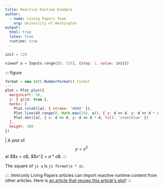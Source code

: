```yaml
---
title: Reactive Runtime Example
author:
  - name: Living Papers Team
    org: University of Washington
output:
  html: true
  latex: true
  runtime: true
---
```


``` js { hide=true }
init = 128
```

``` js { hide=static }
viewof a = Inputs.range([0, 255], {step: 1, value: init})
```

::: figure
``` js
format = new Intl.NumberFormat().format
---
plot = Plot.plot({
  marginLeft: 50,
  y: { grid: true },
  marks: [
    Plot.ruleX([a], { stroke: '#888' }),
    Plot.line(d3.range(0, Math.max(256, a)), { x: d => d, y: d => d * d, stroke: 'steelblue', strokeWidth: 2 }),
    Plot.dot([a], { x: d => d, y: d => d * d, fill: 'steelblue' })
  ],
  height: 300
})
```
| A plot of $$y = x^2$$ at $$x = ${a}$$, $$x^2 = ${a * a}$$.
:::

The square of `js a` is `js format(a * a)`.

::: .html:only
Living Papers articles can import reactive runtime content from other articles.
Here is [an article that reuses this article's plot](./import)!
:::
